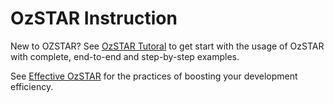 # OzSTAR Instruction

New to OZSTAR? See [OzSTAR Tutoral](cn/ozstar_tutorial.md) to get start with the usage of OzSTAR with complete, end-to-end and step-by-step examples.

See [Effective OzSTAR](cn/effective_ozstar.md) for the practices of boosting your development efficiency. 
